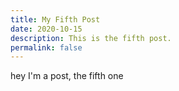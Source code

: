 ```yaml
---
title: My Fifth Post
date: 2020-10-15
description: This is the fifth post.
permalink: false
---
```


hey I'm a post, the fifth one
